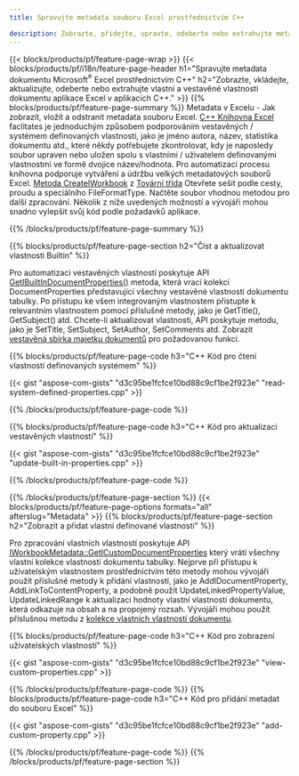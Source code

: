 ```yaml
---
title: Spravujte metadata souboru Excel prostřednictvím C++

description: Zobrazte, přidejte, upravte, odeberte nebo extrahujte metadata souborů Excel pomocí knihovny C++
---
```

{{< blocks/products/pf/feature-page-wrap >}}
{{< blocks/products/pf/i18n/feature-page-header h1="Spravujte metadata dokumentu Microsoft<sup>&reg;</sup> Excel prostřednictvím C++" h2="Zobrazte, vkládejte, aktualizujte, odeberte nebo extrahujte vlastní a vestavěné vlastnosti dokumentu aplikace Excel v aplikacích C++." >}}
{{% blocks/products/pf/feature-page-summary %}}
Metadata v Excelu - Jak zobrazit, vložit a odstranit metadata souboru Excel. [C++ Knihovna Excel](/cells/cpp/) faclitates je jednoduchým způsobem podporováním vestavěných / systémem definovaných vlastností, jako je jméno autora, název, statistika dokumentu atd., které někdy potřebujete zkontrolovat, kdy je naposledy soubor upraven nebo uložen spolu s vlastními / uživatelem definovanými vlastnostmi ve formě dvojice název/hodnota. Pro automatizaci procesu knihovna podporuje vytváření a údržbu velkých metadatových souborů Excel. [Metoda CreateIWorkbook](https://reference.aspose.com/cells/cpp/class/aspose.cells.factory#a93f7282b976d2a001d44198dedaceee8) z [Tovární třída](https://reference.aspose.com/cells/cpp/class/aspose.cells.factory) Otevřete sešit podle cesty, proudu a speciálního FileFormatType. Načtěte soubor vhodnou metodou pro další zpracování. Několik z níže uvedených možností a vývojáři mohou snadno vylepšit svůj kód podle požadavků aplikace. 
 
{{% /blocks/products/pf/feature-page-summary %}}

{{% blocks/products/pf/feature-page-section h2="Číst a aktualizovat vlastnosti Builtin" %}}

Pro automatizaci vestavěných vlastností poskytuje API [GetIBuiltInDocumentProperties()](https://reference.aspose.com/cells/cpp/class/aspose.cells.metadata.i_workbook_metadata) metoda, která vrací kolekci DocumentProperties představující všechny vestavěné vlastnosti dokumentu tabulky. Po přístupu ke všem integrovaným vlastnostem přistupte k relevantním vlastnostem pomocí příslušné metody, jako je GetTitle(), GetSubject() atd. Chcete-li aktualizovat vlastnosti, API poskytuje metodu, jako je SetTitle, SetSubject, SetAuthor, SetComments atd. Zobrazit [vestavěná sbírka majetku dokumentů](https://reference.aspose.com/cells/cpp/class/aspose.cells.properties.i_built_in_document_property_collection) pro požadovanou funkci.

{{% blocks/products/pf/feature-page-code h3="C++ Kód pro čtení vlastností definovaných systémem" %}}

{{< gist "aspose-com-gists" "d3c95be1fcfce10bd88c9cf1be2f923e" "read-system-defined-properties.cpp" >}}

{{% /blocks/products/pf/feature-page-code %}}

{{% blocks/products/pf/feature-page-code h3="C++ Kód pro aktualizaci vestavěných vlastností" %}}

{{< gist "aspose-com-gists" "d3c95be1fcfce10bd88c9cf1be2f923e" "update-built-in-properties.cpp" >}}

{{% /blocks/products/pf/feature-page-code %}}


{{% /blocks/products/pf/feature-page-section %}}
{{< blocks/products/pf/feature-page-options formats="all" afterslug="Metadata" >}}
{{% blocks/products/pf/feature-page-section h2="Zobrazit a přidat vlastní definované vlastnosti" %}}

Pro zpracování vlastních vlastností poskytuje API [IWorkbookMetadata::GetICustomDocumentProperties](https://reference.aspose.com/cells/cpp/class/aspose.cells.metadata.i_workbook_metadata#a69f0226813ce18c03ebc13b8ca691e79) který vrátí všechny vlastní kolekce vlastností dokumentu tabulky. Nejprve při přístupu k uživatelským vlastnostem prostřednictvím této metody mohou vývojáři použít příslušné metody k přidání vlastností, jako je AddIDocumentProperty, AddLinkToContentProperty, a podobně použít UpdateLinkedPropertyValue, UpdateLinkedRange k aktualizaci hodnoty vlastní vlastnosti dokumentu, která odkazuje na obsah a na propojený rozsah. Vývojáři mohou použít příslušnou metodu z [kolekce vlastních vlastností dokumentu](https://reference.aspose.com/cells/cpp/class/aspose.cells.properties.i_custom_document_property_collection).

{{% blocks/products/pf/feature-page-code h3="C++ Kód pro zobrazení uživatelských vlastností" %}}

{{< gist "aspose-com-gists" "d3c95be1fcfce10bd88c9cf1be2f923e" "view-custom-properties.cpp" >}}

{{% /blocks/products/pf/feature-page-code %}}
{{% blocks/products/pf/feature-page-code h3="C++ Kód pro přidání metadat do souboru Excel" %}}

{{< gist "aspose-com-gists" "d3c95be1fcfce10bd88c9cf1be2f923e" "add-custom-property.cpp" >}}

{{% /blocks/products/pf/feature-page-code %}}
{{% /blocks/products/pf/feature-page-section %}}
